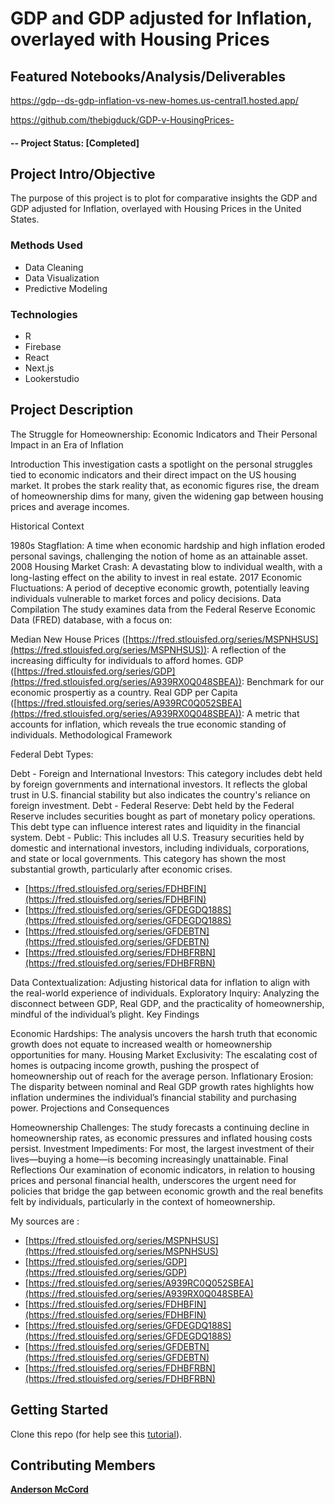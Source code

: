 # GDP and GDP adjusted for Inflation, overlayed with Housing Prices

## Featured Notebooks/Analysis/Deliverables
https://gdp--ds-gdp-inflation-vs-new-homes.us-central1.hosted.app/

https://github.com/thebigduck/GDP-v-HousingPrices-

#### -- Project Status: [Completed]

## Project Intro/Objective
The purpose of this project is to plot for comparative insights the GDP and GDP adjusted for Inflation, overlayed with Housing Prices in the United States.


### Methods Used
* Data Cleaning
* Data Visualization
* Predictive Modeling


### Technologies
* R
* Firebase
* React
* Next.js
* Lookerstudio



## Project Description
The Struggle for Homeownership: Economic Indicators and Their Personal Impact in an Era of Inflation

Introduction This investigation casts a spotlight on the personal struggles tied to economic indicators and their direct impact on the US housing market. It probes the stark reality that, as economic figures rise, the dream of homeownership dims for many, given the widening gap between housing prices and average incomes.

Historical Context

1980s Stagflation: A time when economic hardship and high inflation eroded personal savings, challenging the notion of home as an attainable asset.
2008 Housing Market Crash: A devastating blow to individual wealth, with a long-lasting effect on the ability to invest in real estate.
2017 Economic Fluctuations: A period of deceptive economic growth, potentially leaving individuals vulnerable to market forces and policy decisions.
Data Compilation The study examines data from the Federal Reserve Economic Data (FRED) database, with a focus on:

Median New House Prices ([https://fred.stlouisfed.org/series/MSPNHSUS](https://fred.stlouisfed.org/series/MSPNHSUS)): A reflection of the increasing difficulty for individuals to afford homes.
GDP  ([https://fred.stlouisfed.org/series/GDP](https://fred.stlouisfed.org/series/A939RX0Q048SBEA)): Benchmark for our economic prospertiy as a country.
Real GDP per Capita ([https://fred.stlouisfed.org/series/A939RC0Q052SBEA](https://fred.stlouisfed.org/series/A939RX0Q048SBEA)): A metric that accounts for inflation, which reveals the true economic standing of individuals.
Methodological Framework

Federal Debt Types:

Debt - Foreign and International Investors: This category includes debt held by foreign governments and international investors. It reflects the global trust in U.S. financial stability but also indicates the country's reliance on foreign investment.
Debt - Federal Reserve: Debt held by the Federal Reserve includes securities bought as part of monetary policy operations. This debt type can influence interest rates and liquidity in the financial system.
Debt - Public: This includes all U.S. Treasury securities held by domestic and international investors, including individuals, corporations, and state or local governments. This category has shown the most substantial growth, particularly after economic crises.

* [https://fred.stlouisfed.org/series/FDHBFIN](https://fred.stlouisfed.org/series/FDHBFIN)
* [https://fred.stlouisfed.org/series/GFDEGDQ188S](https://fred.stlouisfed.org/series/GFDEGDQ188S)
* [https://fred.stlouisfed.org/series/GFDEBTN](https://fred.stlouisfed.org/series/GFDEBTN)
* [https://fred.stlouisfed.org/series/FDHBFRBN](https://fred.stlouisfed.org/series/FDHBFRBN)


Data Contextualization: Adjusting historical data for inflation to align with the real-world experience of individuals.
Exploratory Inquiry: Analyzing the disconnect between GDP, Real GDP, and the practicality of homeownership, mindful of the individual’s plight.
Key Findings

Economic Hardships: The analysis uncovers the harsh truth that economic growth does not equate to increased wealth or homeownership opportunities for many.
Housing Market Exclusivity: The escalating cost of homes is outpacing income growth, pushing the prospect of homeownership out of reach for the average person.
Inflationary Erosion: The disparity between nominal and Real GDP growth rates highlights how inflation undermines the individual’s financial stability and purchasing power.
Projections and Consequences

Homeownership Challenges: The study forecasts a continuing decline in homeownership rates, as economic pressures and inflated housing costs persist.
Investment Impediments: For most, the largest investment of their lives—buying a home—is becoming increasingly unattainable.
Final Reflections Our examination of economic indicators, in relation to housing prices and personal financial health, underscores the urgent need for policies that bridge the gap between economic growth and the real benefits felt by individuals, particularly in the context of homeownership.


My sources are :

* [https://fred.stlouisfed.org/series/MSPNHSUS](https://fred.stlouisfed.org/series/MSPNHSUS)
* [https://fred.stlouisfed.org/series/GDP](https://fred.stlouisfed.org/series/GDP)
* [https://fred.stlouisfed.org/series/A939RC0Q052SBEA](https://fred.stlouisfed.org/series/A939RX0Q048SBEA)
* [https://fred.stlouisfed.org/series/FDHBFIN](https://fred.stlouisfed.org/series/FDHBFIN)
* [https://fred.stlouisfed.org/series/GFDEGDQ188S](https://fred.stlouisfed.org/series/GFDEGDQ188S)
* [https://fred.stlouisfed.org/series/GFDEBTN](https://fred.stlouisfed.org/series/GFDEBTN)
* [https://fred.stlouisfed.org/series/FDHBFRBN](https://fred.stlouisfed.org/series/FDHBFRBN)

## Getting Started

 Clone this repo (for help see this [tutorial](https://help.github.com/articles/cloning-a-repository/)).





## Contributing Members

**[Anderson McCord](https://github.com/thebigduck)**
